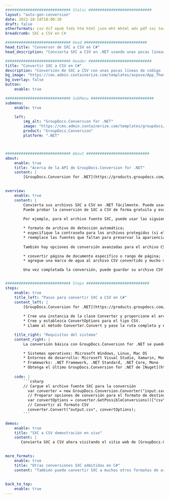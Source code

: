 ```yaml
---
############################# Static ############################
layout: "auto-gen-conversion"
date: 2022-10-18T18:00:30
draft: false
otherformats: csv dif epub fods htm html json mht mhtml ods pdf sxc tex tsv xlam xls xlsb xlsm xlsx xlt xltm xltx xml xps
breadcrumb: SXC a CSV en C#

############################# Head ############################
head_title: "Conversor de SXC a CSV en C#"
head_description: "Convierta SXC a CSV en .NET usando unas pocas líneas de código. Utilice la API de conversión de documentos de GroupDocs para convertir más de 160 formatos de archivo."

############################# Header ############################
title: "Convertir SXC a CSV en C#"
description: "Conversión de SXC a CSV con unas pocas líneas de código .NET"
bg_image: "https://cms.admin.containerize.com/templates/aspose/App_Themes/V3/images/bg/header1.png"
bg_overlay: false
button:
    enable: true

############################# SubMenu ############################
submenu:
    enable: true

    left:
        img_alt: "GroupDocs.Conversion for .NET"
        image: "https://cms.admin.containerize.com/templates/groupdocs/images/product-logos/90x90-noborder/groupdocs-conversion-net.png"
        product: "GroupDocs.Conversion"
        platform: ".NET"



############################# About ############################
about:
    enable: true
    title: "Acerca de la API de GroupDocs.Conversion for .NET"
    content: |
        [GroupDocs.Conversion for .NET](https://products.groupdocs.com/conversion/net/) se puede usar para convertir Microsoft Word, Excel, PowerPoint, PDF, Visio y otros formatos. GroupDocs.Conversion es una API independiente que es adecuada para sistemas internos y de back-end donde se requiere un alto rendimiento. No depende de ningún software como Microsoft u Open Office.
    

overview:
    enable: true
    content: |
        Convierta sus archivos SXC a CSV en .NET fácilmente. Puede usar solo un par de líneas de código C# en cualquier plataforma de su elección, como Windows, Linux, macOS.
        Puede probar la conversión de SXC a CSV de forma gratuita y evaluar la calidad de los resultados de la conversión. Junto con los escenarios de conversión de archivos simples, puede probar opciones más avanzadas para cargar el archivo de origen SXC y para guardar el resultado de salida CSV. 
        
        Por ejemplo, para el archivo fuente SXC, puede usar las siguientes opciones de carga:

        * formato de archivo de detección automática;
        * especifique la contraseña para los archivos protegidos (si el formato de archivo lo admite);
        * reemplace las fuentes que faltan para preservar la apariencia del documento.
        
        También hay opciones de conversión avanzadas para el archivo CSV:

        * convertir página de documento específico o rango de página;
        * agregue una marca de agua al archivo CSV convertido y mucho más.

        Una vez completada la conversión, puede guardar su archivo CSV en la ruta del archivo local o en cualquier almacenamiento de terceros como FTP, Amazon S3, Google Drive, Dropbox, etc. Tenga en cuenta que para convertir SXC a CSV no es necesario instalar ningún software adicional, como MS Office, Open Office, Adobe Acrobat Reader, etc.


############################# Steps ############################
steps:
    enable: true
    title_left: "Pasos para convertir SXC a CSV en C#"
    content_left: |
        [GroupDocs.Conversion for .NET](https://products.groupdocs.com/conversion/net/) facilita a los desarrolladores convertir un archivo SXC a CSV con unas pocas líneas de código.
        
        * Cree una instancia de la clase Converter y proporcione el archivo SXC con la ruta completa
        * Cree y establezca ConvertOptions para el tipo CSV.
        * Llame al método Converter.Convert y pase la ruta completa y el formato (CSV) como parámetro

    title_right: "Requisitos del sistema"
    content_right: |
        La conversión básica con GroupDocs.Conversion for .NET se puede realizar en unos pocos pasos simples. Nuestras API son compatibles con todas las principales plataformas y sistemas operativos. Antes de ejecutar el código a continuación, asegúrese de tener instalados los siguientes requisitos previos en su sistema.

        * Sistemas operativos: Microsoft Windows, Linux, Mac OS
        * Entornos de desarrollo: Microsoft Visual Studio, Xamarin, MonoDevelop
        * Frameworks: .NET Framework, .NET Standard, .NET Core, Mono
        * Obtenga el último GroupDocs.Conversion for .NET de [Nuget](https://www.nuget.org/packages/groupdocs.conversion)
         
    code: |
        ```csharp    
        // Cargue el archivo fuente SXC para la conversión
          var converter = new GroupDocs.Conversion.Converter("input.sxc");
          // Preparar opciones de conversión para el formato de destino CSV
          var convertOptions = converter.GetPossibleConversions()["csv"].ConvertOptions;
          // Convertir al formato CSV
          converter.Convert("output.csv", convertOptions);
        ```

demos:
    enable: true
    title: "SXC a CSV demostración en vivo"
    content: |
       Convierta SXC a CSV ahora visitando el sitio web de [GroupDocs.Conversion App](https://products.groupdocs.app/conversion/family). La demostración en línea tiene las siguientes ventajas
          

more_formats:
    enable: true
    title: "Otras conversiones SXC admitidas en C#"
    content: "También puede convertir SXC a muchos otros formatos de archivo. Consulte la lista a continuación."
       
       
back_to_top:
    enable: true
---
```


